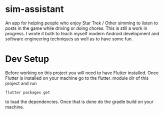 # sim-assistant
An app for helping people who enjoy Star Trek / Other simming to listen to posts in the game while driving or doing chores.
This is still a work in progress.  I wrote it both to teach myself modern Android development and software engineering techniques
as well as to have some fun.

# Dev Setup
Before working on this project you will need to have Flutter installed.  Once Flutter is installed on your machine go to the flutter_module dir of this project and run

```
flutter packages get
```

to load the dependencies.  Once that is done do the gradle build on your machine.